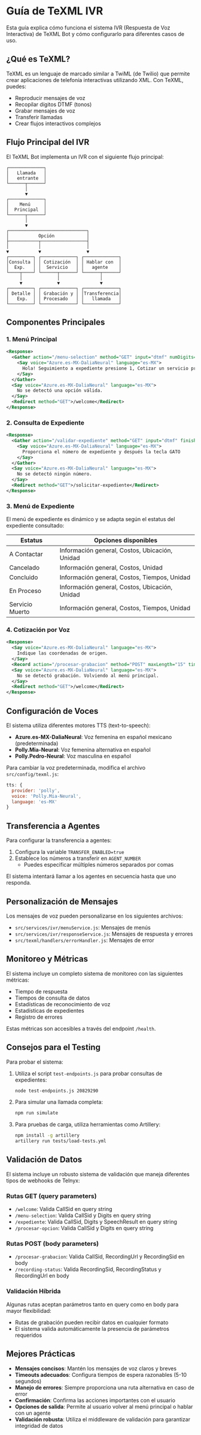 # Guía de TeXML IVR

Esta guía explica cómo funciona el sistema IVR (Respuesta de Voz Interactiva) de TeXML Bot y cómo configurarlo para diferentes casos de uso.

## ¿Qué es TeXML?

TeXML es un lenguaje de marcado similar a TwiML (de Twilio) que permite crear aplicaciones de telefonía interactivas utilizando XML. Con TeXML, puedes:

- Reproducir mensajes de voz
- Recopilar dígitos DTMF (tonos)
- Grabar mensajes de voz
- Transferir llamadas
- Crear flujos interactivos complejos

## Flujo Principal del IVR

El TeXML Bot implementa un IVR con el siguiente flujo principal:

```
┌─────────────┐
│   Llamada   │
│   entrante  │
└──────┬──────┘
       │
       ▼
┌─────────────┐
│    Menú     │
│  Principal  │
└──────┬──────┘
       │
       ▼
┌─────────────────────────────┐
│           Opción            │
├───────────┬─────────────────┤
│           │                 │
▼           ▼                 ▼
┌─────────┐ ┌─────────────┐ ┌─────────────┐
│Consulta │ │ Cotización  │ │ Hablar con  │
│  Exp.   │ │  Servicio   │ │   agente    │
└────┬────┘ └──────┬──────┘ └──────┬──────┘
     │             │               │
     ▼             ▼               ▼
┌─────────┐ ┌─────────────┐ ┌─────────────┐
│ Detalle │ │ Grabación y │ │Transferencia│
│   Exp.  │ │ Procesado   │ │   llamada   │
└─────────┘ └─────────────┘ └─────────────┘
```

## Componentes Principales

### 1. Menú Principal

```xml
<Response>
  <Gather action="/menu-selection" method="GET" input="dtmf" numDigits="1" timeout="10">
    <Say voice="Azure.es-MX-DaliaNeural" language="es-MX">
      Hola! Seguimiento a expediente presione 1, Cotizar un servicio presione 2.
    </Say>
  </Gather>
  <Say voice="Azure.es-MX-DaliaNeural" language="es-MX">
    No se detectó una opción válida.
  </Say>
  <Redirect method="GET">/welcome</Redirect>
</Response>
```

### 2. Consulta de Expediente

```xml
<Response>
  <Gather action="/validar-expediente" method="GET" input="dtmf" finishOnKey="#" timeout="10">
    <Say voice="Azure.es-MX-DaliaNeural" language="es-MX">
      Proporciona el número de expediente y después la tecla GATO
    </Say>
  </Gather>
  <Say voice="Azure.es-MX-DaliaNeural" language="es-MX">
    No se detectó ningún número.
  </Say>
  <Redirect method="GET">/solicitar-expediente</Redirect>
</Response>
```

### 3. Menú de Expediente

El menú de expediente es dinámico y se adapta según el estatus del expediente consultado:

| Estatus | Opciones disponibles |
|---------|----------------------|
| A Contactar | Información general, Costos, Ubicación, Unidad |
| Cancelado | Información general, Costos, Unidad |
| Concluido | Información general, Costos, Tiempos, Unidad |
| En Proceso | Información general, Costos, Ubicación, Unidad |
| Servicio Muerto | Información general, Costos, Tiempos, Unidad |

### 4. Cotización por Voz

```xml
<Response>
  <Say voice="Azure.es-MX-DaliaNeural" language="es-MX">
    Indique las coordenadas de origen.
  </Say>
  <Record action="/procesar-grabacion" method="POST" maxLength="15" timeout="5" playBeep="true" recordingStatusCallback="/recording-status"></Record>
  <Say voice="Azure.es-MX-DaliaNeural" language="es-MX">
    No se detectó grabación. Volviendo al menú principal.
  </Say>
  <Redirect method="GET">/welcome</Redirect>
</Response>
```

## Configuración de Voces

El sistema utiliza diferentes motores TTS (text-to-speech):

- **Azure.es-MX-DaliaNeural**: Voz femenina en español mexicano (predeterminada)
- **Polly.Mia-Neural**: Voz femenina alternativa en español
- **Polly.Pedro-Neural**: Voz masculina en español

Para cambiar la voz predeterminada, modifica el archivo `src/config/texml.js`:

```javascript
tts: {
  provider: 'polly',
  voice: 'Polly.Mia-Neural',
  language: 'es-MX'
}
```

## Transferencia a Agentes

Para configurar la transferencia a agentes:

1. Configura la variable `TRANSFER_ENABLED=true`
2. Establece los números a transferir en `AGENT_NUMBER`
   - Puedes especificar múltiples números separados por comas

El sistema intentará llamar a los agentes en secuencia hasta que uno responda.

## Personalización de Mensajes

Los mensajes de voz pueden personalizarse en los siguientes archivos:

- `src/services/ivr/menuService.js`: Mensajes de menús
- `src/services/ivr/responseService.js`: Mensajes de respuesta y errores
- `src/texml/handlers/errorHandler.js`: Mensajes de error

## Monitoreo y Métricas

El sistema incluye un completo sistema de monitoreo con las siguientes métricas:

- Tiempo de respuesta
- Tiempos de consulta de datos
- Estadísticas de reconocimiento de voz
- Estadísticas de expedientes
- Registro de errores

Estas métricas son accesibles a través del endpoint `/health`.

## Consejos para el Testing

Para probar el sistema:

1. Utiliza el script `test-endpoints.js` para probar consultas de expedientes:
   ```bash
   node test-endpoints.js 20829290
   ```

2. Para simular una llamada completa:
   ```bash
   npm run simulate
   ```

3. Para pruebas de carga, utiliza herramientas como Artillery:
   ```bash
   npm install -g artillery
   artillery run tests/load-tests.yml
   ```

## Validación de Datos

El sistema incluye un robusto sistema de validación que maneja diferentes tipos de webhooks de Telnyx:

### Rutas GET (query parameters)
- `/welcome`: Valida CallSid en query string
- `/menu-selection`: Valida CallSid y Digits en query string  
- `/expediente`: Valida CallSid, Digits y SpeechResult en query string
- `/procesar-opcion`: Valida CallSid y Digits en query string

### Rutas POST (body parameters)  
- `/procesar-grabacion`: Valida CallSid, RecordingUrl y RecordingSid en body
- `/recording-status`: Valida RecordingSid, RecordingStatus y RecordingUrl en body

### Validación Híbrida
Algunas rutas aceptan parámetros tanto en query como en body para mayor flexibilidad:
- Rutas de grabación pueden recibir datos en cualquier formato
- El sistema valida automáticamente la presencia de parámetros requeridos

## Mejores Prácticas

- **Mensajes concisos**: Mantén los mensajes de voz claros y breves
- **Timeouts adecuados**: Configura tiempos de espera razonables (5-10 segundos)
- **Manejo de errores**: Siempre proporciona una ruta alternativa en caso de error
- **Confirmación**: Confirma las acciones importantes con el usuario
- **Opciones de salida**: Permite al usuario volver al menú principal o hablar con un agente
- **Validación robusta**: Utiliza el middleware de validación para garantizar integridad de datos